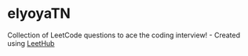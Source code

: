 # elyoyaTN
Collection of LeetCode questions to ace the coding interview! - Created using [LeetHub](https://github.com/QasimWani/LeetHub)
